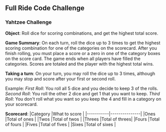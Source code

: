 ## Full Ride Code Challenge

### Yahtzee Challenge

**Object**: Roll dice for scoring combinations, and get the highest total score.

**Game Summary**: On each turn, roll the dice up to 3 times to get the highest 
scoring combination for one of the categories on the scorecard.  After you
finish rolling, you must place a score or a zero in one of the category boxes on
the score card.  The game ends when all players have filled the categories.
Scores are totaled and the player with the highest total wins.

**Taking a turn**: On your turn, you may roll the dice up to 3 times, although
you may stop and score after your first or second roll.

Example:
_First Roll_: You roll all 5 dice and you decide to keep 3 of the rolls.
_Second Roll_: You roll the other 2 dice and get 1 that you want to keep.
_Third Roll_: You don't roll what you want so you keep the 4 and fill in a
category on your scorecard.

**Scorecard**:
|Category   |What to score  |
|-----------|---------------|
|Ones       |Total of ones  |
|Twos       |Total of twos  |
|Threes     |Total of threes|
|Fours      |Total of fours |
|Fives      |Total of fives |
|Sixes      |Total of sixes |
